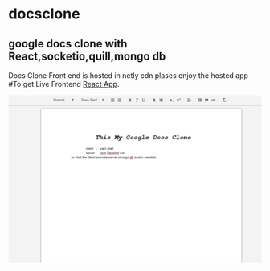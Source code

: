 # docsclone
## google docs clone with React,socketio,quill,mongo db
Docs Clone Front end is hosted in netly cdn plases enjoy the hosted app
#To get Live Frontend [React App]([https://imaginative-lamington-cdafc8.netlify.app]). 

![alt text](https://github.com/badushaebrahim/docsclone/blob/master/Capture.PNG)

